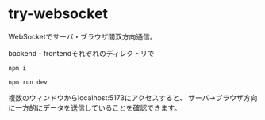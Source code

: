 # try-websocket<br>
WebSocketでサーバ・ブラウザ間双方向通信。<br>

backend・frontendそれぞれのディレクトリで
```
npm i
```
```
npm run dev
```

複数のウィンドウからlocalhost:5173にアクセスすると、
サーバ→ブラウザ方向に一方的にデータを送信していることを確認できます。

